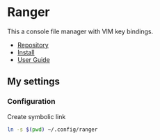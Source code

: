 # Ranger

This a console file manager with VIM key bindings.
* [Repository](https://github.com/ranger/ranger)
* [Install](https://github.com/ranger/ranger#installing)
* [User Guide](https://github.com/ranger/ranger/wiki/Official-User-Guide)
## My settings

### Configuration
Create symbolic link
```bash
ln -s $(pwd) ~/.config/ranger 
```
